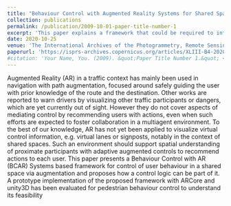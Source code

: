 ```yaml
---
title: "Behaviour Control with Augmented Reality Systems for Shared Spaces"
collection: publications
permalink: /publication/2009-10-01-paper-title-number-1
excerpt: 'This paper explains a framework that could be required to influence walking in shared spaces'
date: 2020-10-25
venue: 'The International Archives of the Photogrammetry, Remote Sensing and Spatial Information Sciences'
paperurl: 'https://isprs-archives.copernicus.org/articles/XLIII-B4-2020/591/2020/isprs-archives-XLIII-B4-2020-591-2020.pdf'
#citation: 'Your Name, You. (2009). &quot;Paper Title Number 1.&quot; <i>Journal 1</i>. 1(1).'
---
```


Augmented Reality (AR) in a traffic context has mainly been used in navigation with path augmentation, focused around safely guiding the user with prior knowledge of the route and the destination. Other works are reported to warn drivers by visualizing other traffic participants or dangers, which are yet currently out of sight. However they do not cover aspects of mediating control by recommending users with actions, even when such efforts are expected to foster collaboration in a multiagent environment. To the best of our knowledge, AR has not yet been applied to visualize virtual control information, e.g. virtual lanes or signposts, notably in the context of shared spaces. Such an environment should support spatial understanding of proximate participants with adaptive augmented controls to recommend actions to each user. This paper presents a Behaviour Control with AR (BCAR) Systems based framework for control of user behaviour in a shared space via augmentation and proposes how a control logic can be part of it. A prototype implementation of the proposed framework with ARCore and unity3D has been evaluated for pedestrian behaviour control to understand its feasibility